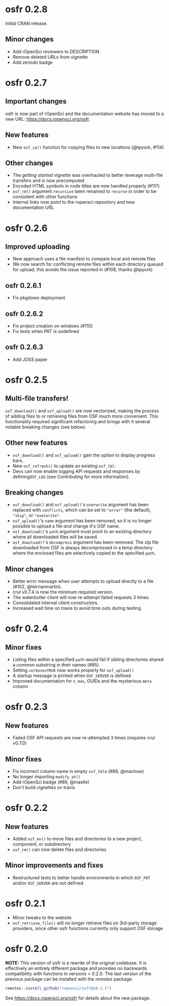 # osfr 0.2.8

Initial CRAN release.

## Minor changes

* Add rOpenSci reviewers to DESCRIPTION
* Remove deleted URLs from vignette
* Add zenodo badge

# osfr 0.2.7

## Important changes

osfr is now part of rOpenSci and the documentation website has moved to a new URL:  <https://docs.ropensci.org/osfr>.

## New features

* New `osf_cp()` function for copying files to new locations (@tpyork, #114)

## Other changes

* The *getting started* vignette was overhauled to better leverage multi-file transfers and is now precomputed
* Encoded HTML symbols in node titles are now handled properly (#117)
* `osf_rm()` argument `recursive` been renamed to `recurse` in order to be consistent with other functions
* Internal links now point to the ropensci repository and new documentation URL

# osfr 0.2.6

## Improved uploading

* New approach uses a file manifest to compare local and remote files
* We now search for conflicting remote files within each directory queued for upload, this avoids the issue reported in (#108, thanks @tpyork)

## osfr 0.2.6.1

* Fix pkgdown deployment

## osfr 0.2.6.2

* Fix project creation on windows (#110)
* Fix tests when PAT is undefined

## osfr 0.2.6.3

* Add JOSS paper

# osfr 0.2.5

## Multi-file transfers!

`osf_download()` and `osf_upload()` are now vectorized, making the process of adding files to or retrieving files from OSF much more convenient. This functionality required significant refactoring and brings with it several notable breaking changes (see below).

## Other new features

* `osf_download()` and `osf_upload()` gain the option to display progress bars.
* New `osf_refresh()` to update an existing `osf_tbl`.
* Devs can now enable logging API requests and responses by defining`OSF_LOG` (see Contributing for more information).

## Breaking changes

* `osf_download()` and `osf_upload()`'s `overwrite` argument has been replaced with `conflicts`, which can be set to `"error"` (the default), `"skip"`, or `"overwrite"`. 
* `osf_upload()`'s `name` argument has been removed, so it is no longer possible to upload a file *and* change it's OSF name.
* `osf_download()`'s `path` argument must point to an existing directory where all downloaded files will be saved.
* `osf_download()`'s `decompress` argument has been removed. The zip file downloaded from OSF is always decompressed in a temp directory where the enclosed files are selectively copied to the specified `path`.

## Minor changes

* Better error message when user attempts to upload directly to a file 
(#102, @tiernanmartin).
* crul v0.7.4 is now the minimum required version.
* The waterbutler client will now re-attempt failed requests 3 times.
* Consolidated internal client constructors.
* Increased wait time on travis to avoid time outs during testing.

# osfr 0.2.4

## Minor fixes

* Listing files within a specified `path` would fail if sibling directories
shared a common substring in their names (#95)
* Setting `verbose=TRUE` now works properly for `osf_upload()`
* A startup message is printed when `OSF_SERVER` is defined
* Improved documentation for `n_max`, GUIDs and the mysterious `meta` column

# osfr 0.2.3

## New features

* Failed OSF API requests are now re-attempted 3 times (requires crul v0.7.0)

## Minor fixes

* Fix incorrect column name in empty `osf_tbl`s (#88, @machow)
* No longer importing `modify_at()`
* Add rOpenSci badge (#89, @maelle)
* Don't build vignettes on travis

# osfr 0.2.2

## New features

* Added `osf_mv()` to move files and directories to a new project, component, or
subdirectory
* `osf_rm()` can now delete files and directories

## Minor improvements and fixes

* Restructured tests to better handle environments in which `OSF_PAT` and/or `OSF_SERVER` are not defined

# osfr 0.2.1

* Minor tweaks to the website
* `osf_retrieve_file()` will no longer retrieve files on 3rd-party storage
providers, since other osfr functions currently only support OSF storage

# osfr 0.2.0

**NOTE:** This version of osfr is a rewrite of the original codebase. It is
effectively an entirely different package and provides no backwards
compatibility with functions in versions < 0.2.0. The last version of the
previous package can be installed with the *remotes* package:

```r
remotes::install_github("ropensci/osfr@v0.1.1")
```

See <https://docs.ropensci.org/osfr> for details about the new
package.
